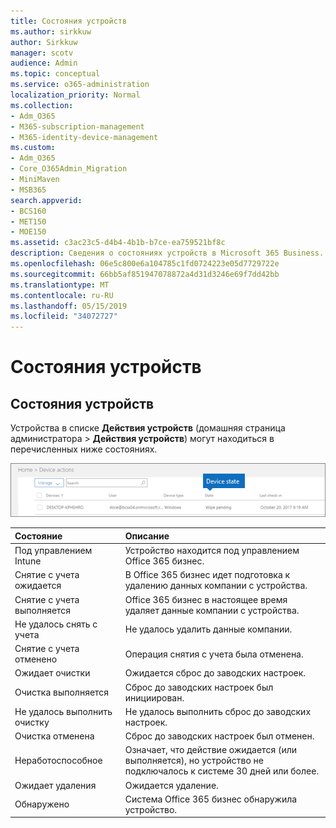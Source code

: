 ```yaml
---
title: Состояния устройств
ms.author: sirkkuw
author: Sirkkuw
manager: scotv
audience: Admin
ms.topic: conceptual
ms.service: o365-administration
localization_priority: Normal
ms.collection:
- Adm_O365
- M365-subscription-management
- M365-identity-device-management
ms.custom:
- Adm_O365
- Core_O365Admin_Migration
- MiniMaven
- MSB365
search.appverid:
- BCS160
- MET150
- MOE150
ms.assetid: c3ac23c5-d4b4-4b1b-b7ce-ea759521bf8c
description: Сведения о состояниях устройств в Microsoft 365 Business.
ms.openlocfilehash: 06e5c800e6a104785c1fd0724223e05d7729722e
ms.sourcegitcommit: 66bb5af851947078872a4d31d3246e69f7dd42bb
ms.translationtype: MT
ms.contentlocale: ru-RU
ms.lasthandoff: 05/15/2019
ms.locfileid: "34072727"
---
```

# <a name="device-states"></a>Состояния устройств

## <a name="device-states"></a>Состояния устройств

Устройства в списке **Действия устройств** (домашняя страница администратора \> **Действия устройств**) могут находиться в перечисленных ниже состояниях.
  
![In the Device actions list, you can see the Devices states.](media/a621c47e-45d9-4e1a-beb9-c03254d40c1d.png)
  
|**Состояние**|**Описание**|
|:-----|:-----|
|Под управлением Intune  <br/> |Устройство находится под управлением Office 365 бизнес.  <br/> |
|Снятие с учета ожидается  <br/> |В Office 365 бизнес идет подготовка к удалению данных компании с устройства.  <br/> |
|Снятие с учета выполняется  <br/> |Office 365 бизнес в настоящее время удаляет данные компании с устройства.  <br/> |
|Не удалось снять с учета  <br/> | Не удалось удалить данные компании.  <br/> |
|Снятие с учета отменено  <br/> |Операция снятия с учета была отменена.  <br/> |
|Ожидает очистки  <br/> |Ожидается сброс до заводских настроек.  <br/> |
|Очистка выполняется  <br/> |Сброс до заводских настроек был инициирован.  <br/> |
|Не удалось выполнить очистку  <br/> |Не удалось выполнить сброс до заводских настроек.  <br/> |
|Очистка отменена  <br/> |Сброс до заводских настроек был отменен.  <br/> |
|Неработоспособное  <br/> |Означает, что действие ожидается (или выполняется), но устройство не подключалось к системе 30 дней или более.  <br/> |
|Ожидает удаления  <br/> |Ожидается удаление.  <br/> |
|Обнаружено  <br/> |Система Office 365 бизнес обнаружила устройство.  <br/> |
   

